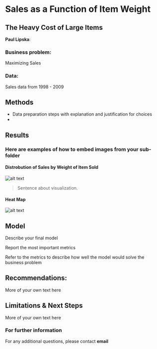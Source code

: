 # Sales as a Function of Item Weight
## The Heavy Cost of Large Items 

**Paul Lipska**: 

### Business problem:

Maximizing Sales

### Data:
Sales data from 1998 - 2009


## Methods
- Data preparation steps with explanation and justification for choices
- 

## Results

### Here are examples of how to embed images from your sub-folder


#### Distrobution of Sales by Weight of Item Sold
![alt text](https://github.com/PaulLipska/Food-Sales-Predictions/blob/main/Hist_wt.png)

> Sentence about visualization.

#### Heat Map 
![alt text](https://github.com/PaulLipska/Food-Sales-Predictions/blob/main/Heat.png)
## Model

Describe your final model

Report the most important metrics

Refer to the metrics to describe how well the model would solve the business problem

## Recommendations:

More of your own text here


## Limitations & Next Steps

More of your own text here


### For further information


For any additional questions, please contact **email**
